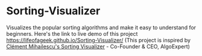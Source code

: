 # Sorting-Visualizer
Visualizes the popular sorting algorithms and make it easy to understand for beginners.
Here's the link to live demo of this project https://lifeofageek.github.io/Sorting-Visualizer/ 
(This project is inspired by [Clément Mihailescu's Sorting Visualizer](https://clementmihailescu.github.io/Sorting-Visualizer/) - Co-Founder & CEO, AlgoExpert)
